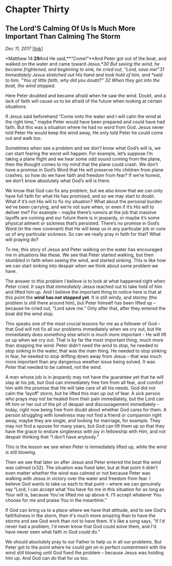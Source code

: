 # Chapter Thirty
## The Lord'S Calming Of Us Is Much More Important Than Calming The Storm
*Dec 11, 2017*
[[link](https://nccf.church/Blog.aspx?BlogID=81)] 

*Matthew 14:**29**And He said,**“Come!”**And Peter got out of the boat, and walked on the water and came toward Jesus.**30 But seeing the wind, he became frightened, and beginning to sink, he cried out, “Lord, save me!”31 Immediately Jesus stretched out His hand and took hold of him, and \*said to him, “You of little faith, why did you doubt?” 32 When they got into the boat, the wind stopped.*

Here Peter doubted and became afraid when he saw the wind. Doubt, and a lack of faith will cause us to be afraid of the future when looking at certain situations.

If Jesus said beforehand “Come onto the water and I will calm the wind at the right time,” maybe Peter would have been prepared and could have had faith. But this was a situation where he had no word from God. Jesus never told Peter He would keep the wind away, He only told Peter he could come out and walk too.

Sometimes when see a problem and we don’t know what God’s will is, we can start fearing the worst will happen. For example, let’s suppose I’m taking a plane flight and we hear some odd sound coming from the plane, then the thought comes to my mind that the plane could crash. We don’t have a promise in God’s Word that He will preserve His children from plane crashes, so how do we have faith and freedom from fear? If we’re honest, we don’t know absolutely what God’s will is there.

We know that God can fix any problem, but we also know that we can only have full faith for what He has promised, and so we may start to doubt. What if it’s not His will to fix my situation? What about the personal burden we’ve been carrying, and we’re not sure when, or even if it’s His will to deliver me? For example – maybe there’s rumors at the job that massive layoffs are coming and our future there is in jeopardy, or maybe it’s some physical ailment or sickness that’s persisted. There’s no promise in God’s Word (in the new covenant) that He will keep us in any particular job or cure us of any particular sickness. So can we really pray in faith for that? What will praying do?

To me, this story of Jesus and Peter walking on the water has encouraged me in situations like these. We see that Peter started walking, but then stumbled in faith when seeing the wind, and started sinking. This is like how we can start sinking into despair when we think about some problem we have.

The answer to this problem I believe is to look at what happened right when Peter cried. It says that *immediately* Jesus reached out to take hold of him and lifted him up. And I believe the important thing to notice here is that at this point the **wind has not stopped yet**. It is still windy, and stormy (the problem is still there around him), but Peter himself has been lifted up – because he cried out, “Lord save me.” Only after that, after they entered the boat did the wind stop.

This speaks one of the most crucial lessons for me as a follower of God – that God will not fix all our problems immediately when we cry out, but He immediately does something else which is much more important - He will lift *us* up when we cry out. That is by far the most important thing, much more than stopping the wind. Peter didn't need the wind to stop, he needed to stop sinking in the water, that was the main thing. He needed to stop sinking in fear, he needed to stop drifting down away from Jesus – that was much more important than any dangerous weather issue being solved. It was *Peter* that needed to be calmed, not the wind.

A man whose job is in jeopardy may not have the guarantee yet that he will stay at his job, but God can immediately free him from all fear, and comfort him with the promise that He will take care of all his needs. God did not calm the ‘layoff’ storm, but he lifted this man up out of fear. A sick person who prays may not be healed from their pain immediately, but the Lord can lift him or her out of the pit of despair and discouragement immediately – today, right now being free from doubt about whether God cares for them. A person struggling with loneliness may not find a friend or companion right away, maybe they are single, and looking for marriage, for example. They may not find a spouse for many years, but God can lift them up so that they have the grace to endure singleness with joy in fellowship with Him, and not despair thinking that “I don’t have anybody.”

This is the lesson we see when Peter is immediately lifted up, while the wind is still blowing.

Then we see that later on after Jesus and Peter entered the boat the wind was calmed (v32). The situation was fixed later, but at that point it didn’t even matter whether the wind was calmed or not because Peter was walking with Jesus in victory over the water and freedom from fear. I believe God wants to take us each to that point – where we can genuinely say “Lord, I can accept what You have for me in this situation for as long as Your will is, because You’ve lifted me up above it. I’ll accept whatever You choose for me and praise You in the meantime.”

If God can bring us to a place where we have that attitude, and to see God's faithfulness in the storm, then it's much more amazing than to have the storms and see God work than not to have them. It's like a song says, "If I'd never had a problem, I'd never know that God could solve them, and I'd have never seen what faith in God could do."

We should absolutely pray to our Father to help us in all our problems. But Peter got to the point where he could get on in perfect contentment with the wind still blowing until God fixed the problem – because Jesus was holding him up. And God can do that for us too.
